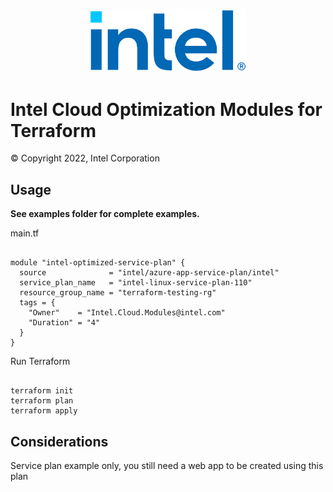 <p align="center">
  <img src="https://github.com/intel/terraform-intel-azure-app-service-plan/blob/main/images/logo-classicblue-800px.png?raw=true" alt="Intel Logo" width="250"/>
</p>

# Intel Cloud Optimization Modules for Terraform

© Copyright 2022, Intel Corporation

## Usage

**See examples folder for complete examples.**

main.tf

```hcl

module "intel-optimized-service-plan" {
  source              = "intel/azure-app-service-plan/intel"
  service_plan_name   = "intel-linux-service-plan-110"
  resource_group_name = "terraform-testing-rg"
  tags = {
    "Owner"    = "Intel.Cloud.Modules@intel.com"
    "Duration" = "4"
  }
}

```

Run Terraform

```hcl

terraform init  
terraform plan
terraform apply 

```

## Considerations

Service plan example only, you still need a web app to be created using this plan
